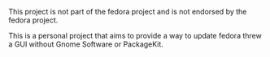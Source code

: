 This project is not part of the fedora project and is not endorsed by the fedora project. 

This is a personal project that aims to provide a way to update fedora threw a GUI without Gnome Software or PackageKit.